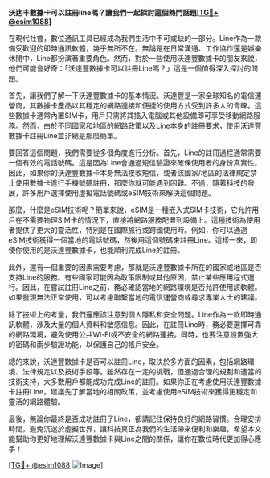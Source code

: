 **沃达丰數據卡可以註冊line嗎？讓我們一起探討這個熱門話題[[TG💪+ @esim1088](https://t.me/s/esim1088)]**

在現代社會，數位通訊工具已經成為我們生活中不可或缺的一部分。Line作為一款備受歡迎的即時通訊軟體，幾乎無所不在。無論是在日常溝通、工作協作還是娛樂休閒中，Line都扮演著重要角色。然而，對於一些使用沃達豐數據卡的朋友來說，他們可能會好奇：「沃達豐數據卡可以註冊Line嗎？」這是一個值得深入探討的問題。

首先，讓我們了解一下沃達豐數據卡的基本情況。沃達豐是一家全球知名的電信運營商，其數據卡產品以其穩定的網路連接和便捷的使用方式受到許多人的青睞。這些數據卡通常內置SIM卡，用戶只需將其插入電腦或其他設備即可享受移動網路服務。然而，由於不同國家和地區的網路政策以及Line本身的註冊要求，使用沃達豐數據卡註冊Line並非總是那麼簡單。

要回答這個問題，我們需要從多個角度進行分析。首先，Line的註冊過程通常需要一個有效的電話號碼。這是因為Line會通過短信驗證來確保使用者的身份真實性。因此，如果你的沃達豐數據卡本身無法接收短信，或者該國家/地區的法律規定禁止使用數據卡進行手機號碼註冊，那麼你就可能遇到困難。不過，隨著科技的發展，許多用戶選擇使用虛擬電話號碼或eSIM技術來解決這個問題。

那麼，什麼是eSIM技術呢？簡單來說，eSIM是一種嵌入式SIM卡技術，它允許用戶在不需要物理SIM卡的情況下，直接將網路服務配置到設備上。這種技術為使用者提供了更大的靈活性，特別是在國際旅行或跨國使用時。例如，你可以通過eSIM技術獲得一個當地的電話號碼，然後用這個號碼來註冊Line。這樣一來，即使你使用的是沃達豐數據卡，也能順利完成Line的註冊。

此外，還有一個重要的因素需要考慮，那就是沃達豐數據卡所在的國家或地區是否支持Line的服務。有些國家可能因為政策限制或其他原因，禁止某些應用程式運行。因此，在嘗試註冊Line之前，務必確認當地的網路環境是否允許使用該軟體。如果發現無法正常使用，可以考慮聯繫當地的電信運營商或尋求專業人士的建議。

除了技術上的考量，我們還應該注意到個人隱私和安全問題。Line作為一款即時通訊軟體，涉及大量的個人資料和敏感信息。因此，在註冊Line時，務必要選擇可靠的網路環境，避免使用公共Wi-Fi或不安全的網路連接。同時，也要注意設置強大的密碼和兩步驗證功能，以保護自己的帳戶安全。

總的來說，沃達豐數據卡是否可以註冊Line，取決於多方面的因素，包括網路環境、法律規定以及技術手段等。雖然存在一定的挑戰，但通過合理的規劃和適當的技術支持，大多數用戶都能成功完成Line的註冊。如果你正在考慮使用沃達豐數據卡註冊Line，建議先了解當地的相關政策，並考慮使用eSIM技術來獲得更穩定和靈活的網路體驗。

最後，無論你最終是否成功註冊了Line，都請記住保持良好的網路習慣。合理安排時間，避免沉迷於虛擬世界，讓科技真正為我們的生活帶來便利和樂趣。希望本文能幫助你更好地理解沃達豐數據卡與Line之間的關係，讓你在數位時代更加得心應手！

[[TG💪+ @esim1088](https://t.me/s/esim1088) ![Image](https://i.postimg.cc/4NQfJmqS/Snipaste-2025-05-13-00-14-12.png)]